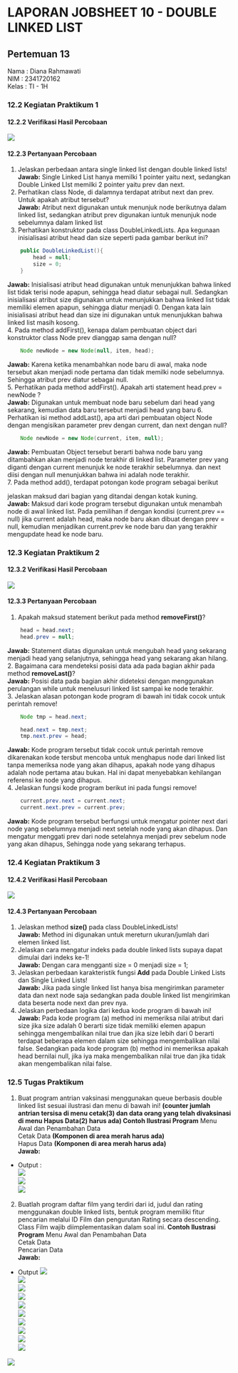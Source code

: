 # LAPORAN JOBSHEET 10 - DOUBLE LINKED LIST
## Pertemuan 13

Nama    : Diana Rahmawati <br>
NIM     : 2341720162<br>
Kelas   : TI - 1H

### 12.2 Kegiatan Praktikum 1
#### 12.2.2 Verifikasi Hasil Percobaan
<img src="percobaan1.png"><br>

#### 12.2.3 Pertanyaan Percobaan
1. Jelaskan perbedaan antara single linked list dengan double linked lists!<br>
**Jawab:** Single Linked List hanya memilki 1 pointer yaitu next, sedangkan Double Linked LIst memilki 2 pointer yaitu prev dan next. <br>
2. Perhatikan class Node, di dalamnya terdapat atribut next dan prev. Untuk apakah atribut tersebut? <br>
**Jawab:** Atribut next digunakan untuk menunjuk node berikutnya dalam linked list, sedangkan atribut prev digunakan iuntuk menunjuk node sebelumnya dalam linked list<br>
3. Perhatikan konstruktor pada class DoubleLinkedLists. Apa kegunaan inisialisasi atribut head dan size seperti pada gambar berikut ini?
```java
    public DoubleLinkedList(){
        head = null;
        size = 0;
    }
```
**Jawab:** Inisialisasi atribut head digunakan untuk menunjukkan bahwa linked list tidak terisi node apapun, sehingga head diatur sebagai null. Sedangkan inisialisasi atribut size digunakan untuk menunjukkan bahwa linked list tidak memiliki elemen apapun, sehingga diatur menjadi 0.
Dengan kata lain inisialisasi atribut head dan size ini digunakan untuk menunjukkan bahwa linked list masih kosong.<br>
4. Pada method addFirst(), kenapa dalam pembuatan object dari konstruktor class Node prev dianggap sama dengan null?
```java
    Node newNode = new Node(null, item, head);
```
**Jawab:** Karena ketika menambahkan node baru di awal, maka node tersebut akan menjadi node pertama dan tidak memilki node sebelumnya. Sehingga atribut prev diatur sebagai null.<br>
5. Perhatikan pada method addFirst(). Apakah arti statement head.prev = newNode ? <br>
**Jawab:** Digunakan untuk membuat node baru sebelum dari head yang sekarang, kemudian data baru tersebut menjadi head yang baru
6. Perhatikan isi method addLast(), apa arti dari pembuatan object Node dengan mengisikan parameter prev dengan current, dan next dengan null?
```java
    Node newNode = new Node(current, item, null);
```
**Jawab:** Pembuatan Object tersebut berarti bahwa node baru yang ditambahkan akan menjadi node terakhir di linked list. Parameter prev yang diganti dengan current menunjuk ke node terakhir sebelumnya. dan next diisi dengan null menunjukkan bahwa ini adalah node terakhir.<br>
7. Pada method add(), terdapat potongan kode program sebagai berikut

jelaskan maksud dari bagian yang ditandai dengan kotak kuning.<br>
**Jawab:** Maksud dari kode program tersebut digunakan untuk menambah node di awal linked list. Pada pemilihan if dengan kondisi (current.prev == null) jika current adalah head, maka node baru akan dibuat dengan prev = null, kemudian menjadikan current.prev ke node baru dan yang terakhir mengupdate head ke node baru.

### 12.3 Kegiatan Praktikum 2
#### 12.3.2 Verifikasi Hasil Percobaan
<img src="percobaan2.png"><br>

#### 12.3.3 Pertanyaan Percobaan
1. Apakah maksud statement berikut pada method **removeFirst()**?<br>
```java 
    head = head.next;
    head.prev = null;
```
**Jawab:** Statement diatas digunakan untuk mengubah head yang sekarang menjadi head yang selanjutnya, sehingga head yang sekarang akan hilang.<br>
2. Bagaimana cara mendeteksi posisi data ada pada bagian akhir pada method **removeLast()**?<br>
**Jawab:** Posisi data pada bagian akhir dideteksi dengan menggunakan perulangan while untuk menelusuri linked list sampai ke node terakhir.<br>
3. Jelaskan alasan potongan kode program di bawah ini tidak cocok untuk perintah remove!
```java
    Node tmp = head.next;

    head.next = tmp.next;
    tmp.next.prev = head;
```
**Jawab:** Kode program tersebut tidak cocok untuk perintah remove dikarenakan kode tersbut mencoba untuk menghapus node dari linked list tanpa memeriksa node yang akan dihapus, apakah node yang dihapus adalah node pertama atau bukan. Hal ini dapat menyebabkan kehilangan referensi ke node yang dihapus.<br>
4. Jelaskan fungsi kode program berikut ini pada fungsi remove!
```java
    current.prev.next = current.next;
    current.next.prev = current.prev;
```
**Jawab:** Kode program tersebut berfungsi untuk mengatur pointer next dari node yang sebelumnya menjadi next setelah node yang akan dihapus. Dan mengatur menggati prev dari node setelahnya menjadi prev sebelum node yang akan dihapus, Sehingga node yang sekarang terhapus.

### 12.4 Kegiatan Praktikum 3
#### 12.4.2 Verifikasi Hasil Percobaan
<img src="percobaan3.png"><br>

#### 12.4.3 Pertanyaan Percobaan
1. Jelaskan method **size()** pada class DoubleLinkedLists!<br>
**Jawab:** Method ini digunakan untuk mereturn ukuran/jumlah dari elemen linked list.
2. Jelaskan cara mengatur indeks pada double linked lists supaya dapat dimulai dari indeks ke-1!<br>
**Jawab:** Dengan cara mengganti size = 0 menjadi size = 1;
3. Jelaskan perbedaan karakteristik fungsi **Add** pada Double Linked Lists dan Single Linked Lists!<br>
**Jawab:** Jika pada single linked list hanya bisa mengirimkan parameter data dan next node saja sedangkan pada double linked list mengirimkan data beserta node next dan prev nya.
4. Jelaskan perbedaan logika dari kedua kode program di bawah ini!<br> 
**Jawab:** Pada kode program (a) method ini memeriksa nilai atribut dari size jika size adalah 0 berarti size tidak memiliki elemen apapun sehingga mengembalikan nilai true dan jika size lebih dari 0 berarti terdapat beberapa elemen dalam size sehingga mengembalikan nilai false.
Sedangkan pada kode program (b) method ini memeriksa apakah head bernilai null, jika iya maka mengembalikan nilai true dan jika tidak akan mengembalikan nilai false. 

### 12.5 Tugas Praktikum
1. Buat program antrian vaksinasi menggunakan queue berbasis double linked list sesuai ilustrasi dan menu di bawah ini! **(counter jumlah antrian tersisa di menu cetak(3) dan data orang yang telah divaksinasi di menu Hapus Data(2) harus ada) Contoh Ilustrasi Program**
Menu Awal dan Penambahan Data<br>
Cetak Data **(Komponen di area merah harus ada)**<br>
Hapus Data **(Komponen di area merah harus ada)**<br>
**Jawab:** 
- Output : <br>
<img src="tugas1_1.png"> <br>
<img src="tugas1_2.png"> <br>
<img src="tugas1_3.png"> <br>

2. Buatlah program daftar film yang terdiri dari id, judul dan rating menggunakan double linked lists, bentuk program memiliki fitur pencarian melalui ID Film dan pengurutan Rating secara descending. Class Film wajib diimplementasikan dalam soal ini. 
**Contoh Ilustrasi Program**
Menu Awal dan Penambahan Data<br>
Cetak Data<br>
Pencarian Data<br>
**Jawab:**
- Output
<img src="tugas2_1.png"><br>
<img src="tugas2_2.png"><br>
<img src="tugas2_3.png"><br>
<img src="tugas2_4.png"><br>
<img src="tugas2_5.png"><br>
<img src="tugas2_6.png"><br>
<img src="tugas2_7.png"><br>
<img src="tugas2_8.png"><br>
<img src="tugas2_9.png"><br>
<img src="tugas2_10.png"><br>
<img src="tugas2_11.png">


